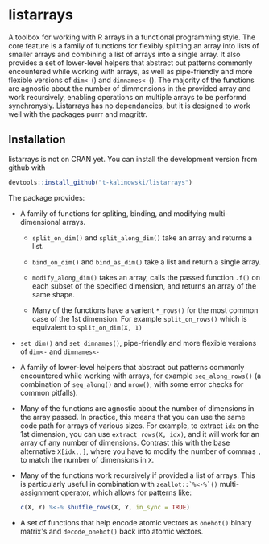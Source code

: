 
<!-- README.md is generated from README.Rmd. Please edit that file -->
listarrays
==========

A toolbox for working with R arrays in a functional programming style. The core feature is a family of functions for flexibly splitting an array into lists of smaller arrays and combining a list of arrays into a single array. It also provides a set of lower-level helpers that abstract out patterns commonly encountered while working with arrays, as well as pipe-friendly and more flexible versions of `dim<-`() and `dimnames<-`(). The majority of the functions are agnostic about the number of dimmensions in the provided array and work recursively, enabling operations on multiple arrays to be performd synchronysly. Listarrays has no dependancies, but it is designed to work well with the packages purrr and magrittr.

Installation
------------

listarrays is not on CRAN yet. You can install the development version from github with

``` r
devtools::install_github("t-kalinowski/listarrays")
```

The package provides:

-   A family of functions for spliting, binding, and modifying multi-dimensional arrays.

    -   `split_on_dim()` and `split_along_dim()` take an array and returns a list.

    -   `bind_on_dim()` and `bind_as_dim()` take a list and return a single array.

    -   `modify_along_dim()` takes an array, calls the passed function `.f()` on each subset of the specified dimension, and returns an array of the same shape.

    -   Many of the functions have a varient `*_rows()` for the most common case of the 1st dimension. For example `split_on_rows()` which is equivalent to `split_on_dim(X, 1)`

-   `set_dim()` and `set_dimnames()`, pipe-friendly and more flexible versions of `dim<-` and `dimnames<-`

-   A family of lower-level helpers that abstract out patterns commonly encountered while working with arrays, for example `seq_along_rows()` (a combination of `seq_along()` and `nrow()`, with some error checks for common pitfalls).

-   Many of the functions are agnostic about the number of dimensions in the array passed. In practice, this means that you can use the same code path for arrays of various sizes. For example, to extract `idx` on the 1st dimension, you can use `extract_rows(X, idx)`, and it will work for an array of any number of dimensions. Contrast this with the base alternative `X[idx,,]`, where you have to modify the number of commas `,` to match the number of dimensions in `X`.

-   Many of the functions work recursively if provided a list of arrays. This is particularly useful in combination with `` zeallot::`%<-%`() `` multi-assignment operator, which allows for patterns like:

    ``` r
    c(X, Y) %<-% shuffle_rows(X, Y, in_sync = TRUE)
    ```

-   A set of functions that help encode atomic vectors as `onehot()` binary matrix's and `decode_onehot()` back into atomic vectors.
